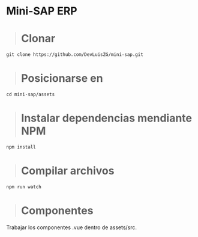 # Mini-SAP ERP

># Clonar

    git clone https://github.com/DevLuisZG/mini-sap.git

># Posicionarse en 

    cd mini-sap/assets

># Instalar dependencias mendiante NPM

	npm install

># Compilar archivos 
    
    npm run watch

># Componentes

Trabajar los componentes .vue dentro de assets/src.